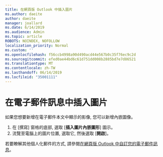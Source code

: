 ```yaml
---
title: 在網頁版 Outlook 中插入圖片
ms.author: daeite
author: daeite
manager: joallard
ms.date: 6/14/2019
ms.audience: Admin
ms.topic: article
ROBOTS: NOINDEX, NOFOLLOW
localization_priority: Normal
ms.custom: ''
ms.openlocfilehash: f56ccb4998a90d490acd44e567b0c35f76ec9c2d
ms.sourcegitcommit: efed0ae44bd6c61d751dd008b2885bd7e7d86521
ms.translationtype: MT
ms.contentlocale: zh-TW
ms.lasthandoff: 06/14/2019
ms.locfileid: "35001111"
---
```

# <a name="insert-a-picture-in-an-email-message"></a>在電子郵件訊息中插入圖片

如果您想要新增在電子郵件本文中顯示的影像, 您可以新增內嵌圖像。

1. 在 [撰寫] 窗格的底部, 選取 [**插入圖片內嵌圖形**] 圖示。
1. 流覽至電腦上的圖片位置, 選取它, 然後選取 [**開啟**]。

若要瞭解其他個人化郵件的方式, 請參閱[在網頁版 Outlook 中自訂您的電子郵件訊息](https://support.office.com/article/079442eb-6b41-4ff5-b6e0-a83d3967ac41)。